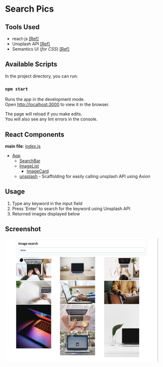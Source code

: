 # Search Pics

## Tools Used

- react-js [[Ref]](https://reactjs.org/docs/getting-started.html)
- Unsplash API [[Ref]](https://unsplash.com/documentation#getting-started)
- Semantics UI (_for CSS_) [[Ref]](https://semantic-ui.com/introduction/getting-started.html)

## Available Scripts

In the project directory, you can run:

### `npm start`

Runs the app in the development mode.<br />
Open [http://localhost:3000](http://localhost:3000) to view it in the browser.

The page will reload if you make edits.<br />
You will also see any lint errors in the console.

## React Components

**main file**: [index.js](src/index.js)

- [App](src/components/App.js)
  - [SearchBar](src/components/SearchBar.js)
  - [ImageList](src/components/ImageList.js)
    - [ImageCard](src/components/ImageCard.js)
  - [unsplash](src/api/unsplash.js) - Scaffolding for easily calling unsplash API using Axion

## Usage

1. Type any keyword in the input field
2. Press 'Enter' to search for the keyword using Unsplash API
3. Returned images displayed below

## Screenshot

![screen](public/screen.jpg 'screen')
